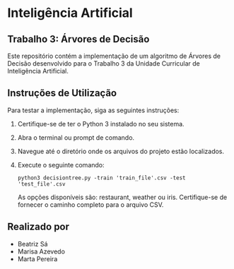 # Inteligência Artificial

## Trabalho 3: Árvores de Decisão

Este repositório contém a implementação de um algoritmo de Árvores de Decisão desenvolvido para o Trabalho 3 da Unidade Curricular de Inteligência Artificial.

## Instruções de Utilização

Para testar a implementação, siga as seguintes instruções:

1. Certifique-se de ter o Python 3 instalado no seu sistema.
2. Abra o terminal ou prompt de comando.
3. Navegue até o diretório onde os arquivos do projeto estão localizados.
4. Execute o seguinte comando:

    ```python3 decisiontree.py -train 'train_file'.csv -test 'test_file'.csv ```

      As opções disponíveis são: restaurant, weather ou iris. Certifique-se de fornecer o caminho completo para o arquivo CSV.

## Realizado por

- Beatriz Sá
- Marisa Azevedo
- Marta Pereira
